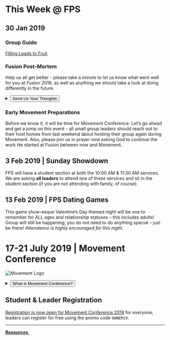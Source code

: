 # This Week @ FPS

## 30 Jan 2019  

### Group Guide  
[Filling Leads to Fruit](guide.html)  

### Fusion Post-Mortem  
Help us all get better - please take a minute to let us know what went well for you at Fusion 2019, as well as anything we should take a look at doing differently in the future.  

<details>
<summary><button type="button" class="btn btn-default btn-sm">Send Us Your Thoughts</button></summary>
<form name="Fusion-2019-Hotwash" netlify>
  <br>Name: <input type="text" name="Leader"><br><br>
  I lead
  <select name="Grade">
    <option value="6th Grade">6th</option>
    <option value="7th Grade">7th</option>
    <option value="8th Grade">8th</option>
    <option value="9th Grade">9th</option>
    <option value="10th Grade">10th</option>
    <option value="11th Grade">11th</option>
    <option value="12th Grade">12th</option>
  </select>
  Grade
  <select name="Gender">
    <option value="Guys">Guys</option>
    <option value="Gals">Gals</option>
  </select><br><br>
  Contact Preference (in case clarification is needed): <br>
  <input type="radio" name="SendBy" value="Email"> Email: <input type="email" name="Address"><br>
  <input type="radio" name="SendBy" value="Text"> Text Message: <input type="tel" name="Number" pattern="[0-9]{3}-[0-9]{3}-[0-9]{4}"> <i>Format: 123-456-7890</i><br><br>
  What Went Well:<br>
  <textarea name="WWW"></textarea><br>
  Take a Look At:<br>
  <textarea name="TALA"></textarea><br><br>
  <div netlify-recaptcha></div><br>
  <button type="submit">Send Now</button>
</form>
</details>

### Early Movement Preparations  
Before we know it, it will be time for Movement Conference. Let’s go ahead and get a jump on this event - all small group leaders should reach out to their host homes from last weekend about hosting their group again during Movement. Also, please join us in prayer now asking God to continue the work He started at Fusion between now and Movement.  

## 3 Feb 2019 | Sunday Showdown  
FPS will have a student section at both the 10:00 AM & 11:30 AM services. We are asking **all leaders** to attend one of these services and sit in the student section (if you are not attending with family, of course).  

## 13 Feb 2019 | FPS Dating Games  
This game show-esque Valentine’s Day themed night will be one to remember for ALL ages and relationship statuses – this includes adults! Group will still be happening; you do not need to do anything special – just be there! *Attendance is highly encouraged for this night.*

<!-- set class to 'btn-primary' to make it blue & 'btn-danger' to make it red -->
<!--
<a class="btn btn-primary btn-block" href="#17-21-july-2019-movement-conference" role="button"><span id="MyTimer"></span> until the Movement begins - are you ready?</a>
-->

# 17-21 July 2019 | Movement Conference  
![Movement Logo](https://d16gqslxckkrrx.cloudfront.net/resized/480/images/events/movement-conference-2019-tall.jpg "Movement 2019 Logo")
<details>
  <summary><button type="button" class="btn btn-default btn-xs">What is Movement Conference?</button></summary>
  <h4>Movement is a three day conference where students from across the state of Tennessee are encouraged and inspired to join the movement and take it back to their schools and communities. Students will experience incredible worship and music, be inspired by world-class communicators, and have a ton of fun with hundreds of other students. An awakening is coming to our nation, and we believe it will start right here, right now - will you join the Movement?</h4>
</details>  

## Student & Leader Registration
[Registration is now open for Movement Conference 2019](https://movementconf.com/) for everyone; leaders can register for free using the promo code `OWNER19`.

<!--
# Jan 2020 | Fusion Weekend
<details>
  <summary><button type="button" class="btn btn-default btn-xs">What is Fusion Weekend?</button></summary>
  <h4>Fusion is an overnight weekend retreat that begins on Friday evening and ends on Sunday afternoon. Leaders and students will stay in a local host home for fellowship, small group time, meals, and some sleep each night. Music, worship, speaker messages, and just-for-fun events are experienced Friday night and throughout the day Saturday. The weekend closes out on Sunday at your local Faith Promise campus.</h4>
</details>
More information about Fusion 2020 will be posted soon.    
-->

<!--End of Markdown Content-->
<script src="scripts.js"></script>

<!--Bottom Page Nav Buttons-->
<hr>
<a class="btn btn-default btn-sm" href="/resources" role="button"><b>Resources</b>&nbsp;<i class="fa fa-arrow-right"></i></a>

